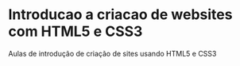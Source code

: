 # Introducao a criacao de websites com HTML5 e CSS3
 Aulas de introdução de criação de sites usando HTML5 e CSS3
